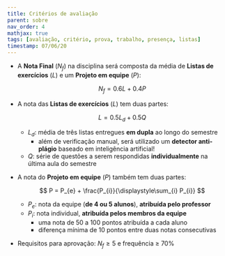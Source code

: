 ```yaml
---
title: Critérios de avaliação
parent: sobre
nav_order: 4
mathjax: true
tags: [avaliação, critério, prova, trabalho, presença, listas]
timestamp: 07/06/20
---
```


- A **Nota Final** ($N_{f}$) na disciplina será composta da média de **Listas de exercícios** ($L$) e um **Projeto em equipe** ($P$):

    $$ N_{f} = 0.6 L + 0.4 P $$
- A nota das **Listas de exercícios** ($L$) tem duas partes:

    $$ L = 0.5 L_{d} + 0.5 Q $$

  - $L_{d}$: média de três listas entregues **em dupla** ao longo do semestre
    - além de verificação manual, será utilizado um **detector anti-plágio** baseado em inteligência artificial!
  - $Q$:  série de questões a serem respondidas **individualmente** na última aula do semestre
- A nota do **Projeto em equipe** ($P$) também tem duas partes:

    $$ P = P_{e} + \frac{P_{i}}{\displaystyle\sum_{i} P_{i}} $$

  - $P_e$: nota da equipe (**de 4 ou 5 alunos**), **atribuída pelo professor**
  - $P_i$: nota individual, **atribuída pelos membros da equipe**
    - uma nota de 50 a 100 pontos atribuída a cada aluno
    - diferença mínima de 10 pontos entre duas notas consecutivas
- Requisitos para aprovação: $N_f \ge 5$ e frequência $\ge$ 70%

